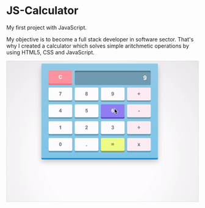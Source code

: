 # JS-Calculator
My first project with JavaScript.

My objective is to become a full stack developer in software sector. That's why I created a calculator which solves simple aritchmetic operations by using HTML5, CSS and JavaScript.

![](https://github.com/Corki19/JS-Calculator/blob/master/ScreenRecording2024-10-02at15.50.58-ezgif.com-video-to-gif-converter.gif)

